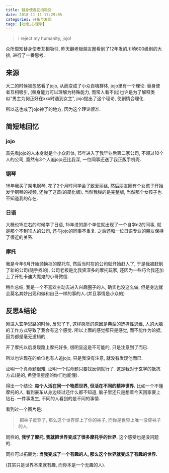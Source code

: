 ```yaml
---
title: 替身使者互相吸引
date: 2018-11-11 17:29:05
categories: 开拓与发现
tags: [吐槽,心理学]
---
```

> i reject my humanity, jojo!

众所周知替身使者互相吸引, 昨天翻老板朋友圈看到了12年发的川崎600级别的大排, 进行了一番思考.

<!--more-->

## 来源

大二的时候被忽悠看了jojo, 从而变成了小众自嗨群体, jojo里有一个理论: 替身使者互相吸引, (替身能力可以理解为特殊能力, 而常人看不出)也许是为了解释类似"男主为何正好在xxx时遇到女主", jojo提出了这个理论, 使剧情合理化.

所以这也成了jojo神了的地方, 因为这个理论很准.

## 简短地回忆

### jojo

首先看jojo的人本身就是个小众群体, 15年进入了我毕业后第二家公司, 不超过10个人的公司, 竟然有3个人追jojo还比我深, 一位同事还送了我正版手机壳.

### 钢琴

16年我买了架电钢琴, 花了2个月时间学会了致爱丽丝, 然后朋友圈有个女孩子开始发学钢琴的视频, 还弹了这首(的简化版). 当然我弹的是完整版, 当然那个女孩子也不知道我的存在.

### 日语

大概也15左右的时候学了日语, 15年进的那个单位就出现了一个自学n2的同事, 就是那个不到10人的公司, 还与jojo的同事不重复. 之后还和一位日语专业的朋友保持了很近的关系.

### 摩托

我是今年6月开始骑换挡的摩托车, 然后当时在的公司就开始赶人了, 于是我被赶到了新的公司(随手找的), 公司老板是比我资深多的摩托玩家, 还因为一些巧合我还加上了开杜卡迪大魔鬼的小哥微信.

稍作总结, 我是一个不喜欢主动去进入兴趣圈子的人, 确实也没这么做, 但是身边就会莫名其妙出现和做和自己一样的事的人.(并且事情是小众的)

## 反思&结论

刚进入玄学思路的时候, 反思了下, 这样感觉的原因是典型的选择性思维, 人的大脑的工作方式导致了我会有这个感觉. 所以上面的感觉都只是感觉, 而不能作为论据, 因为都是毫无逻辑的.

开了摩托以后发现路上摩托好多, 很明显这是不可能的, 只是注意到了而已.

所以也许现在的单位也有人追jojo, 只是我没有注意, 就没有发现他而已.

证明一个真命题很难, 证明一个假命题只要找反例就行了. 这是我对于玄学的抵抗方式(是的, 希望信星座的你们也能懂).

得出一个结论: **每个人活在同一个物质世界, 但活在不同的精神世界.** 比如一个不懂摩托的人, 看到豪车从身边经过还什么都不知道, 脑子里还只是想着今天回家要上钻石. 一件事发生, 不同的人看到的是不同的事情.

看到过一个图片是:

> ​	把袜子反穿了, 那么这个世界穿上了你的袜子, 而你是世界上唯一没穿袜子的人.

同样的, **我学了摩托, 我就把世界变成了很多摩托手的世界.** 这个感受也是没问题的.

同样可以拓展为: **当我变成了一个有趣的人, 那么这个世界就变成了有趣的世界.**

(其实只是世界本来就有趣, 而你本是一个无趣的人).